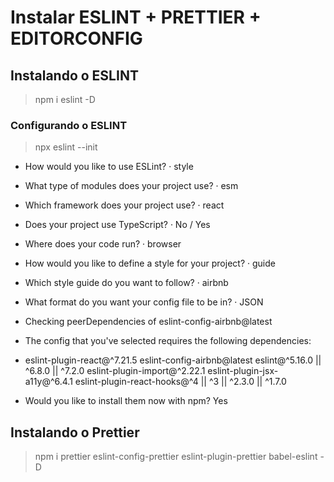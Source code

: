# Instalar ESLINT + PRETTIER + EDITORCONFIG

## Instalando o ESLINT
> npm i eslint -D

### Configurando o ESLINT
> npx eslint --init

- How would you like to use ESLint? · style
- What type of modules does your project use? · esm
- Which framework does your project use? · react
- Does your project use TypeScript? · No / Yes
- Where does your code run? · browser
- How would you like to define a style for your project? · guide
- Which style guide do you want to follow? · airbnb
- What format do you want your config file to be in? · JSON
- Checking peerDependencies of eslint-config-airbnb@latest

- The config that you've selected requires the following dependencies:
- eslint-plugin-react@^7.21.5 eslint-config-airbnb@latest eslint@^5.16.0 || ^6.8.0 || ^7.2.0 eslint-plugin-import@^2.22.1 eslint-plugin-jsx-a11y@^6.4.1 eslint-plugin-react-hooks@^4 || ^3 || ^2.3.0 || ^1.7.0

- Would you like to install them now with npm? Yes

## Instalando o Prettier
> npm i prettier eslint-config-prettier eslint-plugin-prettier babel-eslint -D
